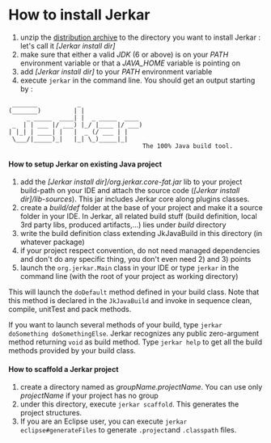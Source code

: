 # How to install Jerkar

1. unzip the [distribution archive](doc/bin/jerkar-distrib.zip) to the directory you want to install Jerkar : let's call it _[Jerkar install dir]_
2. make sure that either a valid *JDK* (6 or above) is on your _PATH_ environment variable or that a _JAVA_HOME_ variable is pointing on
3. add _[Jerkar install dir]_ to your _PATH_ environment variable
4. execute `jerkar` in the command line. You should get an output starting by :
```dos
 _______           _
(_______)         | |
     _ _____  ____| |  _ _____  ____
 _  | | ___ |/ ___) |_/ |____ |/ ___)
| |_| | ____| |   |  _ (/ ___ | |
 \___/|_____)_|   |_| \_)_____|_|
                                     The 100% Java build tool.
```

#### How to setup Jerkar on existing Java project
1. add the _[Jerkar install dir]/org.jerkar.core-fat.jar_ lib to your project build-path on your IDE and attach the source code (_[Jerkar install dir]/lib-sources_). This jar includes Jerkar core along plugins classes.
2. create a _build/def_ folder at the base of your project and make it a source folder in your IDE. In Jerkar, all related build stuff (build definition, local 3rd party libs, produced artifacts,...) lies under _*build*_ directory
3. write the build definition class extending JkJavaBuild in this directory (in whatever package)
4. if your project respect convention, do not need managed dependencies and don't do any specific thing, you don't even need 2) and 3) points
5. launch the `org.jerkar.Main` class in your IDE or type `jerkar` in the command line (with the root of your project as working directory)

This will launch the `doDefault` method defined in your build class. Note that this method is declared in the `JkJavaBuild` and invoke in sequence clean, compile, unitTest and pack methods.

If you want to launch several methods of your build, type `jerkar doSomething doSomethingElse`. Jerkar recognizes any public zero-argument method returning `void` as build method.
Type `jerkar help` to get all the build methods provided by your build class. 

#### How to scaffold a Jerkar project
1. create a directory named as _groupName.projectName_. You can use only _projectName_ if your project has no group
2. under this directory, execute `jerkar scaffold`. This generates the project structures.
3. If you are an Eclipse user, you can execute `jerkar eclipse#generateFiles` to generate `.project`and `.classpath` files.

 
  

